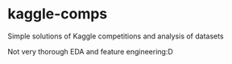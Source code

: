 # kaggle-comps
Simple solutions of Kaggle competitions and analysis of datasets

Not very thorough EDA and feature engineering:D
